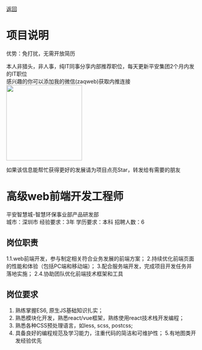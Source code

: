 [返回](../)

# 项目说明

优势：免打扰，无需开放简历

本人非猎头，非人事，纯IT同事分享内部推荐职位，每天更新平安集团2个月内发的IT职位  
感兴趣的你可以添加我的微信(zaqweb)获取内推连接  
<img src="https://github.com/zaqweb/PA-IT-JOBS/blob/master/WechatICode.jpeg"  height="200" width="200">

如果该信息能帮忙获得更好的发展请为项目点亮Star，转发给有需要的朋友

# 高级web前端开发工程师
平安智慧城-智慧环保事业部产品研发部  
城市：深圳市 经验要求：3年 学历要求：本科  招聘人数：6

## 岗位职责
1.1.web前端开发，参与制定相关符合业务发展的前端方案；
2.持续优化前端页面的性能和体验（包括PC端和移动端）；
3.配合服务端开发，完成项目开发任务并落地实施；
2.4.协助团队优化前端技术框架和工具

## 岗位要求
1. 熟练掌握ES6, 原生JS基础知识扎实；
2. 熟悉模块化开发，熟悉react/vue框架，熟练使用react技术栈开发编程；
3. 熟悉各种CSS预处理语言，如less, scss, postcss;
4. 具备良好的编程规范及学习能力，注重代码的简洁和可维护性； 
5.有地图类开发经验优先




